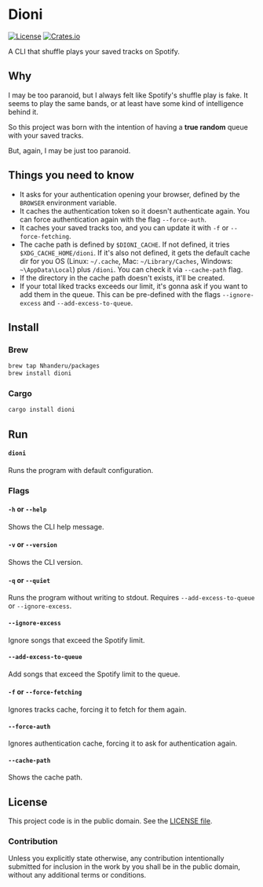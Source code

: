 # Dioni

[![License][badge-1-img]][badge-1-link]
[![Crates.io][badge-2-img]][badge-2-link]

A CLI that shuffle plays your saved tracks on Spotify.

## Why

I may be too paranoid, but I always felt like Spotify's shuffle play is fake. It
seems to play the same bands, or at least have some kind of intelligence behind
it.

So this project was born with the intention of having a **true random** queue
with your saved tracks.

But, again, I may be just too paranoid.

## Things you need to know

- It asks for your authentication opening your browser, defined by the `BROWSER`
environment variable.
- It caches the authentication token so it doesn't authenticate again. You can
force authentication again with the flag `--force-auth`.
- It caches your saved tracks too, and you can update it with `-f` or
`--force-fetching`.
- The cache path is defined by `$DIONI_CACHE`. If not defined, it tries
`$XDG_CACHE_HOME/dioni`. If it's also not defined, it gets the default cache dir
for you OS (Linux: `~/.cache`, Mac: `~/Library/Caches`, Windows:
`~\AppData\Local`) plus `/dioni`. You can check it via `--cache-path` flag.
- If the directory in the cache path doesn't exists, it'll be created.
- If your total liked tracks exceeds our limit, it's gonna ask if you want to
add them in the queue. This can be pre-defined with the flags `--ignore-excess`
and `--add-excess-to-queue`.

## Install

### Brew

```sh
brew tap Nhanderu/packages
brew install dioni
```

### Cargo

```sh
cargo install dioni
```

## Run

#### `dioni`

Runs the program with default configuration.

### Flags

#### `-h` or `--help`

Shows the CLI help message.

#### `-v` or `--version`

Shows the CLI version.

#### `-q` or `--quiet`

Runs the program without writing to stdout. Requires `--add-excess-to-queue` or
`--ignore-excess`.

#### `--ignore-excess`

Ignore songs that exceed the Spotify limit.

#### `--add-excess-to-queue`

Add songs that exceed the Spotify limit to the queue.

#### `-f` or `--force-fetching`

Ignores tracks cache, forcing it to fetch for them again.

#### `--force-auth`

Ignores authentication cache, forcing it to ask for authentication again.

#### `--cache-path`

Shows the cache path.

## License

This project code is in the public domain. See the [LICENSE file][1].

### Contribution

Unless you explicitly state otherwise, any contribution intentionally submitted
for inclusion in the work by you shall be in the public domain, without any
additional terms or conditions.

[1]: ./LICENSE

[badge-1-img]: https://img.shields.io/github/license/Nhanderu/dioni?style=flat-square
[badge-1-link]: https://github.com/Nhanderu/dioni/blob/master/LICENSE
[badge-2-img]: https://img.shields.io/crates/v/dioni?style=flat-square
[badge-2-link]: https://crates.io/crates/dioni
